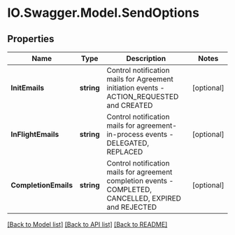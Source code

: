 # IO.Swagger.Model.SendOptions
## Properties

Name | Type | Description | Notes
------------ | ------------- | ------------- | -------------
**InitEmails** | **string** | Control notification mails for Agreement initiation events - ACTION_REQUESTED and CREATED | [optional] 
**InFlightEmails** | **string** | Control notification mails for agreement-in-process events - DELEGATED, REPLACED | [optional] 
**CompletionEmails** | **string** | Control notification mails for agreement completion events - COMPLETED, CANCELLED, EXPIRED and REJECTED | [optional] 

[[Back to Model list]](../README.md#documentation-for-models) [[Back to API list]](../README.md#documentation-for-api-endpoints) [[Back to README]](../README.md)

